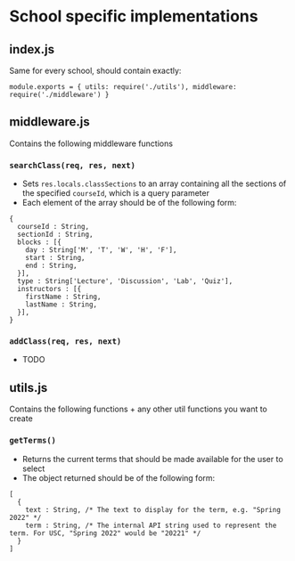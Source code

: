 # School specific implementations
## index.js
Same for every school, should contain exactly:
```
module.exports = { utils: require('./utils'), middleware: require('./middleware') }
```

## middleware.js
Contains the following middleware functions

### `searchClass(req, res, next)`
- Sets `res.locals.classSections` to an array containing all the sections of the specified `courseId`, which is a query parameter
- Each element of the array should be of the following form:
```
{
  courseId : String, 
  sectionId : String, 
  blocks : [{
    day : String['M', 'T', 'W', 'H', 'F'],
    start : String,
    end : String,
  }], 
  type : String['Lecture', 'Discussion', 'Lab', 'Quiz'], 
  instructors : [{
    firstName : String,
    lastName : String,
  }],
}
```

### `addClass(req, res, next)`
- TODO

## utils.js
Contains the following functions + any other util functions you want to create

### `getTerms()`
- Returns the current terms that should be made available for the user to select
- The object returned should be of the following form:
```
[
  {
    text : String, /* The text to display for the term, e.g. "Spring 2022" */
    term : String, /* The internal API string used to represent the term. For USC, "Spring 2022" would be "20221" */
  }
]
```
